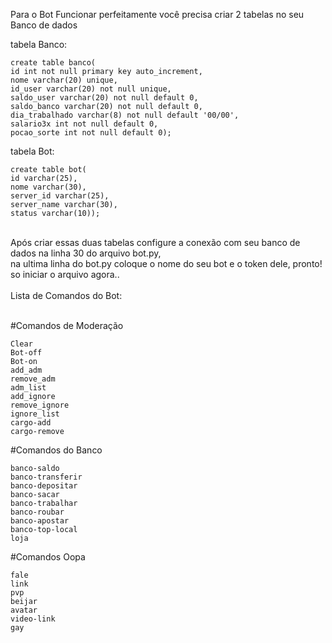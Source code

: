 Para o Bot Funcionar perfeitamente você precisa criar 2 tabelas no seu Banco de dados

tabela Banco:

```
create table banco(
id int not null primary key auto_increment,
nome varchar(20) unique,
id_user varchar(20) not null unique,
saldo_user varchar(20) not null default 0,
saldo_banco varchar(20) not null default 0,
dia_trabalhado varchar(8) not null default '00/00',
salario3x int not null default 0,
pocao_sorte int not null default 0);
```

tabela Bot:

```
create table bot(
id varchar(25),
nome varchar(30),
server_id varchar(25),
server_name varchar(30),
status varchar(10));
```
</br>
Após criar essas duas tabelas configure a conexão com seu banco de dados na linha 30 do arquivo bot.py, </br>
na ultima linha do bot.py coloque o nome do seu bot e o token dele, pronto! so iniciar o arquivo agora..</br>
</br>
Lista de Comandos do Bot:</br>
</br>

#Comandos de Moderação
```
Clear
Bot-off
Bot-on
add_adm
remove_adm
adm_list
add_ignore
remove_ignore
ignore_list
cargo-add
cargo-remove
```
#Comandos do Banco
```
banco-saldo
banco-transferir
banco-depositar 
banco-sacar
banco-trabalhar 
banco-roubar
banco-apostar
banco-top-local 
loja
```
#Comandos Oopa
```
fale
link
pvp
beijar
avatar
video-link
gay
```
